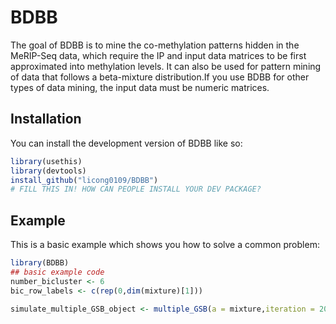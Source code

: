 
<!-- README.md is generated from README.Rmd. Please edit that file -->

# BDBB

<!-- badges: start -->
<!-- badges: end -->

The goal of BDBB is to mine the co-methylation patterns hidden in the
MeRIP-Seq data, which require the IP and input data matrices to be first
approximated into methylation levels. It can also be used for pattern
mining of data that follows a beta-mixture distribution.If you use BDBB
for other types of data mining, the input data must be numeric matrices.

## Installation

You can install the development version of BDBB like so:

``` r
library(usethis)
library(devtools)
install_github("licong0109/BDBB")
# FILL THIS IN! HOW CAN PEOPLE INSTALL YOUR DEV PACKAGE?
```

## Example

This is a basic example which shows you how to solve a common problem:

``` r
library(BDBB)
## basic example code
number_bicluster <- 6
bic_row_labels <- c(rep(0,dim(mixture)[1]))

simulate_multiple_GSB_object <- multiple_GSB(a = mixture,iteration = 2000,burn_in = 500,bic_row_labels = bic_row_labels,number_bicluster = number_bicluster)
```
